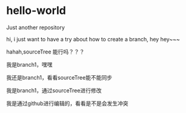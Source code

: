 # hello-world
Just another repository

hi, i just want to have a try about how to create a branch, hey hey~~~

hahah,sourceTree 能行吗？？？

我是branch1，嘿嘿

我还是branch1，看看sourceTree能不能同步

我是branch1，通过sourceTree进行修改

我是通过github进行编辑的，看看是不是会发生冲突

